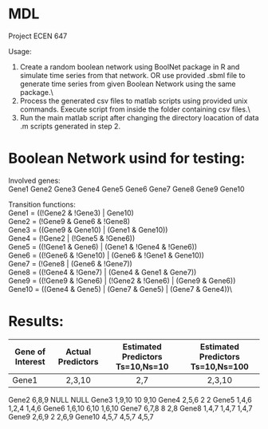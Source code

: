 # MDL
Project ECEN 647

Usage:
1. Create a random boolean network using BoolNet package in R and simulate time series from that network. OR use provided .sbml file to generate time series from given Boolean Network using the same package.\
2. Process the generated csv files to matlab scripts using provided unix commands. Execute script from inside the folder containing csv files.\
3. Run the main matlab script after changing the directory loacation of data .m scripts generated in step 2.

# Boolean Network usind for testing:

 Involved genes:\
   Gene1 Gene2 Gene3 Gene4 Gene5 Gene6 Gene7 Gene8 Gene9 Gene10
 
 Transition functions:\
 Gene1 = ((!Gene2 & !Gene3) | Gene10)\
 Gene2 = (!Gene9 & Gene6 & !Gene8)\
 Gene3 = ((Gene9 & Gene10) | (Gene1 & Gene10))\
 Gene4 = (!Gene2 | (!Gene5 & !Gene6))\
 Gene5 = ((!Gene1 & Gene6) | (Gene1 & !Gene4 & !Gene6))\
 Gene6 = ((!Gene6 & !Gene10) | (Gene6 & !Gene1 & Gene10))\
 Gene7 = (!Gene8 | (Gene6 & !Gene7))\
 Gene8 = ((!Gene4 & !Gene7) | (Gene4 & Gene1 & Gene7))\
 Gene9 = ((!Gene9 & !Gene6) | (!Gene2 & !Gene6) | (Gene9 & Gene6))\
 Gene10 = ((Gene4 & Gene5) | (Gene7 & Gene5) | (Gene7 & Gene4))\

# Results:

|Gene of Interest|Actual Predictors|Estimated Predictors Ts=10,Ns=10|Estimated Predictors Ts=10,Ns=100|
| -------------- |:---------------:| :-----------------------------:| :------------------------------:|
|Gene1           |2,3,10           |2,7                             |2,3,10                           |
Gene2
6,8,9
NULL
NULL
Gene3
1,9,10
10
9,10
Gene4
2,5,6
2
2
Gene5
1,4,6
1,2,4
1,4,6
Gene6
1,6,10
6,10
1,6,10
Gene7
6,7,8
8
2,8
Gene8
1,4,7
1,4,7
1,4,7
Gene9
2,6,9
2
2,6,9
Gene10
4,5,7
4,5,7
4,5,7
